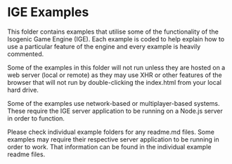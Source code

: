 # IGE Examples

This folder contains examples that utilise some of the functionality of the Isogenic Game Engine (IGE). Each example is coded to help explain how to use a particular feature of the engine and every example is heavily commented.

Some of the examples in this folder will not run unless they are hosted on a web server (local or remote) as they may use XHR or other features of the browser that will not run by double-clicking the index.html from your local hard drive.

Some of the examples use network-based or multiplayer-based systems. These require the IGE server application to be running on a Node.js server in order to function.

Please check individual example folders for any readme.md files. Some examples may require their respective server application to be running in order to work. That information can be found in the individual example readme files.
